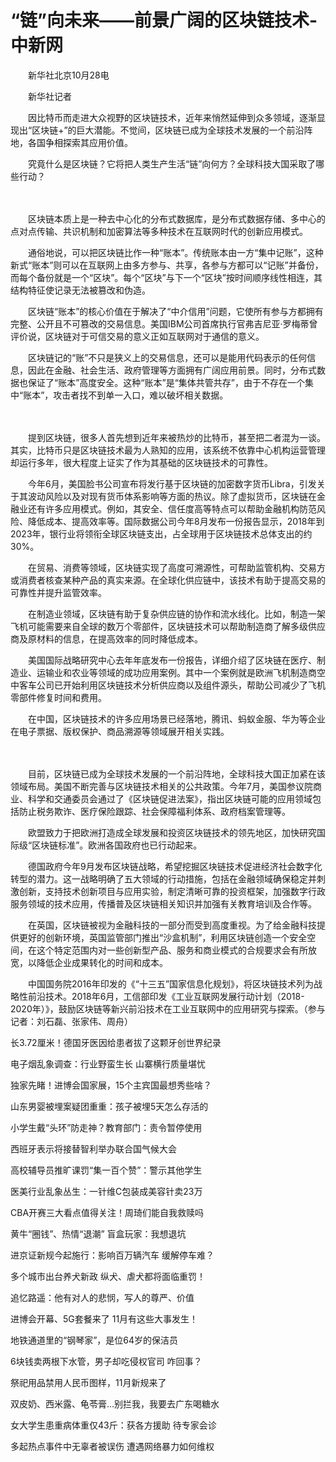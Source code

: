 # “链”向未来——前景广阔的区块链技术-中新网

　　新华社北京10月28电　

　　新华社记者

　　因比特币而走进大众视野的区块链技术，近年来悄然延伸到众多领域，逐渐显现出“区块链+”的巨大潜能。不觉间，区块链已成为全球技术发展的一个前沿阵地，各国争相探索其应用价值。

　　究竟什么是区块链？它将把人类生产生活“链”向何方？全球科技大国采取了哪些行动？

　　

　　区块链本质上是一种去中心化的分布式数据库，是分布式数据存储、多中心的点对点传输、共识机制和加密算法等多种技术在互联网时代的创新应用模式。

　　通俗地说，可以把区块链比作一种“账本”。传统账本由一方“集中记账”，这种新式“账本”则可以在互联网上由多方参与、共享，各参与方都可以“记账”并备份，而每个备份就是一个“区块”。每个“区块”与下一个“区块”按时间顺序线性相连，其结构特征使记录无法被篡改和伪造。

　　区块链“账本”的核心价值在于解决了“中介信用”问题，它使所有参与方都拥有完整、公开且不可篡改的交易信息。美国IBM公司首席执行官弗吉尼亚·罗梅蒂曾评价说，区块链对于可信交易的意义正如互联网对于通信的意义。

　　区块链记的“账”不只是狭义上的交易信息，还可以是能用代码表示的任何信息，因此在金融、社会生活、政府管理等方面拥有广阔应用前景。同时，分布式数据也保证了“账本”高度安全。这种“账本”是“集体共管共存”，由于不存在一个集中“账本”，攻击者找不到单一入口，难以破坏相关数据。

　　

　　提到区块链，很多人首先想到近年来被热炒的比特币，甚至把二者混为一谈。其实，比特币只是区块链技术最为人熟知的应用，该系统不依靠中心机构运营管理却运行多年，很大程度上证实了作为其基础的区块链技术的可靠性。

　　今年6月，美国脸书公司宣布将发行基于区块链的加密数字货币Libra，引发关于其波动风险以及对现有货币体系影响等方面的热议。除了虚拟货币，区块链在金融业还有许多应用模式。例如，其安全、信任度高等特点可以帮助金融机构防范风险、降低成本、提高效率等。国际数据公司今年8月发布一份报告显示，2018年到2023年，银行业将领衔全球区块链支出，占全球用于区块链技术总体支出的约30%。

　　在贸易、消费等领域，区块链实现了高度可溯源性，可帮助监管机构、交易方或消费者核查某种产品的真实来源。在全球化供应链中，该技术有助于提高交易的可靠性并提升监管效率。

　　在制造业领域，区块链有助于复杂供应链的协作和流水线化。比如，制造一架飞机可能需要来自全球的数万个零部件，区块链技术可以帮助制造商了解多级供应商及原材料的信息，在提高效率的同时降低成本。

　　美国国际战略研究中心去年年底发布一份报告，详细介绍了区块链在医疗、制造业、运输业和农业等领域的成功应用案例。其中一个案例就是欧洲飞机制造商空中客车公司已开始利用区块链技术分析供应商以及组件源头，帮助公司减少了飞机零部件修复时间和费用。

　　在中国，区块链技术的许多应用场景已经落地，腾讯、蚂蚁金服、华为等企业在电子票据、版权保护、商品溯源等领域展开相关实践。

　　

　　目前，区块链已成为全球技术发展的一个前沿阵地，全球科技大国正加紧在该领域布局。美国不断完善与区块链技术相关的公共政策。今年7月，美国参议院商业、科学和交通委员会通过了《区块链促进法案》，指出区块链可能的应用领域包括防止税务欺诈、医疗保险跟踪、社会保障福利体系、政府档案管理等。

　　欧盟致力于把欧洲打造成全球发展和投资区块链技术的领先地区，加快研究国际级“区块链标准”。欧洲各国政府也已行动起来。

　　德国政府今年9月发布区块链战略，希望挖掘区块链技术促进经济社会数字化转型的潜力。这一战略明确了五大领域的行动措施，包括在金融领域确保稳定并刺激创新，支持技术创新项目与应用实验，制定清晰可靠的投资框架，加强数字行政服务领域的技术应用，传播普及区块链相关知识并加强有关教育培训及合作等。

　　在英国，区块链被视为金融科技的一部分而受到高度重视。为了给金融科技提供更好的创新环境，英国监管部门推出“沙盒机制”，利用区块链创造一个安全空间，在这个特定范围内对一些创新型产品、服务和商业模式的合规要求会有所放宽，以降低企业成果转化的时间和成本。

　　中国国务院2016年印发的《“十三五”国家信息化规划》，将区块链技术列为战略性前沿技术。2018年6月，工信部印发《工业互联网发展行动计划（2018-2020年）》，鼓励区块链等新兴前沿技术在工业互联网中的应用研究与探索。（参与记者：刘石磊、张家伟、周舟）

长3.72厘米！德国牙医因给患者拔了这颗牙创世界纪录

电子烟乱象调查：行业野蛮生长 山寨横行质量堪忧

独家先睹！进博会国家展，15个主宾国最想秀些啥？  

山东男婴被埋案疑团重重：孩子被埋5天怎么存活的

小学生戴“头环”防走神？教育部门：责令暂停使用

西班牙表示将接替智利举办联合国气候大会

高校辅导员推旷课罚“集一百个赞”：警示其他学生

医美行业乱象丛生：一针维C包装成美容针卖23万

CBA开赛三大看点值得关注！周琦们能自我救赎吗

黄牛“圈钱”、热情“退潮” 盲盒玩家：我想退坑

进京证新规今起施行：影响百万辆汽车 缓解停车难？

多个城市出台养犬新政 纵犬、虐犬都将面临重罚！

追忆路遥：他有对人的悲悯，写人的尊严、价值

进博会开幕、5G套餐来了 11月有这些大事发生！

地铁通道里的“钢琴家”，是位64岁的保洁员

6块钱卖两根下水管，男子却吃侵权官司 咋回事？

祭祀用品禁用人民币图样，11月新规来了

双皮奶、西米露、龟苓膏…别拦我，我要去广东喝糖水

女大学生患重病体重仅43斤：获各方援助 待专家会诊

多起热点事件中无辜者被误伤 遭遇网络暴力如何维权
